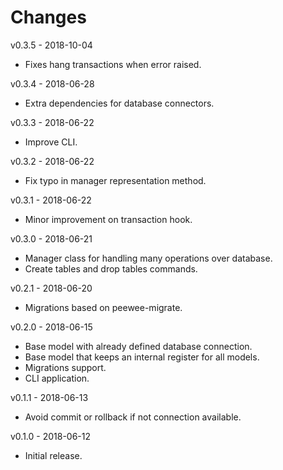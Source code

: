 # Changes
v0.3.5 - 2018-10-04
 * Fixes hang transactions when error raised.

v0.3.4 - 2018-06-28
 * Extra dependencies for database connectors.

v0.3.3 - 2018-06-22
 * Improve CLI.

v0.3.2 - 2018-06-22
 * Fix typo in manager representation method.

v0.3.1 - 2018-06-22
 * Minor improvement on transaction hook.

v0.3.0 - 2018-06-21
 * Manager class for handling many operations over database.
 * Create tables and drop tables commands.

v0.2.1 - 2018-06-20
 * Migrations based on peewee-migrate.
 
v0.2.0 - 2018-06-15
 * Base model with already defined database connection.
 * Base model that keeps an internal register for all models.
 * Migrations support.
 * CLI application.

v0.1.1 - 2018-06-13
 * Avoid commit or rollback if not connection available.

v0.1.0 - 2018-06-12
 * Initial release.
